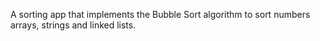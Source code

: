 A sorting app that implements the Bubble Sort algorithm to sort numbers arrays, strings and linked lists.
